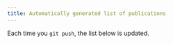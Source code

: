 ```yaml
---
title: Automatically generated list of publications
---
```


Each time you `git push`, the list below is updated.
